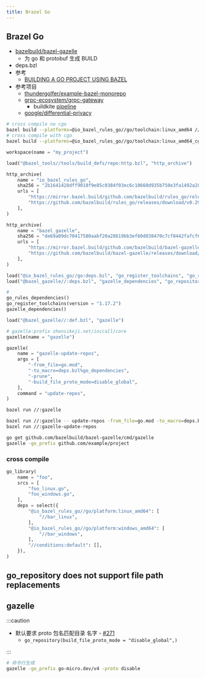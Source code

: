 ```yaml
---
title: Brazel Go
---
```


## Brazel Go

- [bazelbuild/bazel-gazelle](https://github.com/bazelbuild/bazel-gazelle)
  - 为 go 和 protobuf 生成 BUILD
- deps.bzl
- 参考
  - [BUILDING A GO PROJECT USING BAZEL](https://www.tweag.io/blog/2021-09-08-rules_go-gazelle/)
- 参考项目
  - [thundergolfer/example-bazel-monorepo](https://github.com/thundergolfer/example-bazel-monorepo)
  - [grpc-ecosystem/grpc-gateway](https://github.com/grpc-ecosystem/grpc-gateway)
    - buildkite [pipeline](https://buildkite.com/bazel/grpc-ecosystem-grpc-gateway)
  - [google/differential-privacy](https://github.com/google/differential-privacy)

```bash
# cross compile no cgo
bazel build --platforms=@io_bazel_rules_go//go/toolchain:linux_amd64 //cmd
# cross compile with cgo
bazel build --platforms=@io_bazel_rules_go//go/toolchain:linux_amd64_cgo //cmd
```

```py
workspace(name = "my_project")

load("@bazel_tools//tools/build_defs/repo:http.bzl", "http_archive")

http_archive(
    name = "io_bazel_rules_go",
    sha256 = "2b1641428dff9018f9e85c0384f03ec6c10660d935b750e3fa1492a281a53b0f",
    urls = [
        "https://mirror.bazel.build/github.com/bazelbuild/rules_go/releases/download/v0.29.0/rules_go-v0.29.0.zip",
        "https://github.com/bazelbuild/rules_go/releases/download/v0.29.0/rules_go-v0.29.0.zip",
    ],
)

http_archive(
    name = "bazel_gazelle",
    sha256 = "de69a09dc70417580aabf20a28619bb3ef60d038470c7cf8442fafcf627c21cb",
    urls = [
        "https://mirror.bazel.build/github.com/bazelbuild/bazel-gazelle/releases/download/v0.24.0/bazel-gazelle-v0.24.0.tar.gz",
        "https://github.com/bazelbuild/bazel-gazelle/releases/download/v0.24.0/bazel-gazelle-v0.24.0.tar.gz",
    ],
)

load("@io_bazel_rules_go//go:deps.bzl", "go_register_toolchains", "go_rules_dependencies")
load("@bazel_gazelle//:deps.bzl", "gazelle_dependencies", "go_repository")

#
go_rules_dependencies()
go_register_toolchains(version = "1.17.2")
gazelle_dependencies()
```

```py title="BUILD"
load("@bazel_gazelle//:def.bzl", "gazelle")

# gazelle:prefix zhensikeji.net/inccall/core
gazelle(name = "gazelle")

gazelle(
    name = "gazelle-update-repos",
    args = [
        "-from_file=go.mod",
        "-to_macro=deps.bzl%go_dependencies",
        "-prune",
        "-build_file_proto_mode=disable_global",
    ],
    command = "update-repos",
)
```

```bash
bazel run //:gazelle

bazel run //:gazelle -- update-repos -from_file=go.mod -to_macro=deps.bzl%go_dependencies
bazel run //:gazelle-update-repos
```

```bash
go get github.com/bazelbuild/bazel-gazelle/cmd/gazelle
gazelle -go_prefix github.com/example/project
```

### cross compile

```py
go_library(
    name = "foo",
    srcs = [
        "foo_linux.go",
        "foo_windows.go",
    ],
    deps = select({
        "@io_bazel_rules_go//go/platform:linux_amd64": [
            "//bar_linux",
        ],
        "@io_bazel_rules_go//go/platform:windows_amd64": [
            "//bar_windows",
        ],
        "//conditions:default": [],
    }),
)
```

##  go_repository does not support file path replacements

## gazelle

:::caution

- 默认要求 proto 包名匹配目录 名字 - [#271](https://github.com/bazelbuild/bazel-gazelle/issues/271)
  - `go_repository(build_file_proto_mode = "disable_global",)`

:::

```bash
# 命令行生成
gazelle -go_prefix go-micro.dev/v4 -proto disable
```
